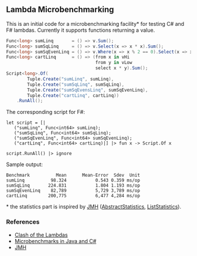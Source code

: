 ## Lambda Microbenchmarking

This is an initial code for a microbenchmarking facility* for testing C# and F# lambdas.
Currently it supports functions returning a value.

```C#
Func<long> sumLinq       = () => v.Sum();
Func<long> sumSqLinq     = () => v.Select(x => x * x).Sum();
Func<long> sumSqEvenLinq = () => v.Where(x => x % 2 == 0).Select(x => x * x).Sum();
Func<long> cartLinq      = () => (from x in vHi
                                  from y in vLow
                                  select x * y).Sum();
Script<long>.Of(
        Tuple.Create("sumLinq", sumLinq),
        Tuple.Create("sumSqLinq", sumSqLinq),
        Tuple.Create("sumSqEvensLinq", sumSqEvenLinq),
        Tuple.Create("cartLinq", cartLinq))
    .RunAll();
```
The corresponding script for F#:
```F#
let script = [|
   ("sumLinq", Func<int64> sumLinq);
   ("sumSqLinq", Func<int64> sumSqLinq);
   ("sumSqEvenLinq", Func<int64> sumSqEvenLinq);
   ("cartLinq", Func<int64> cartLinq)|] |> fun x -> Script.Of x
   
script.RunAll() |> ignore
```
Sample output:
```
Benchmark          Mean      Mean-Error  Sdev  Unit
sumLinq          98.324           0.543 0.359 ms/op
sumSqLinq       224.831           1.804 1.193 ms/op
sumSqEvenLinq    82,789           5,729 3,789 ms/op
cartLinq        200,775           6,477 4,284 ms/op
```

\* the statistics part is inspired by [JMH](http://openjdk.java.net/projects/code-tools/jmh/) ([AbstractStatistics](http://hg.openjdk.java.net/code-tools/jmh/file/75f8b23444f6/jmh-core/src/main/java/org/openjdk/jmh/util/internal/AbstractStatistics.java), [ListStatistics](http://hg.openjdk.java.net/code-tools/jmh/file/75f8b23444f6/jmh-core/src/main/java/org/openjdk/jmh/util/internal/ListStatistics.java)).
 
### References
* [Clash of the Lambdas](http://biboudis.github.io/clashofthelambdas/)
* [Microbenchmarks in Java and C#](http://www.itu.dk/people/sestoft/papers/benchmarking.pdf)
* [JMH](http://openjdk.java.net/projects/code-tools/jmh/)
